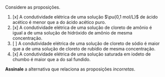 Considere as proposições.

1. [x] A condutividade elétrica de uma solução $\pu{0,1 mol/L}$ de ácido acético é menor que a do ácido acético puro.
2. [x] A condutividade elétrica de uma solução de cloreto de amônio é igual a de uma solução de hidróxido de amônio de mesma concentração.
3. [ ] A condutividade elétrica de uma solução de cloreto de sódio é maior que a de uma solução de cloreto de rubídio de mesma concentração.
4. [x] A condutividade elétrica de uma solução saturada em iodeto de chumbo é maior que a do sal fundido.

**Assinale** a alternativa que relaciona as proposições *incorretas*.
